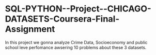 # SQL-PYTHON--Project--CHICAGO-DATASETS-Coursera-Final-Assignment
In this project we gonna analyze Crime Data, Socioeconomy and public school leve perfomance awsering 10 problems about these 3 datasets.
